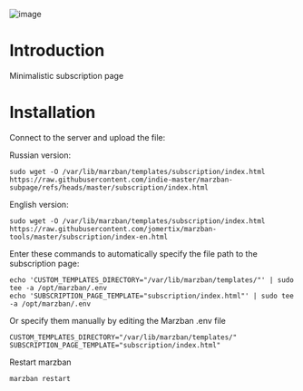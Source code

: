 
![image](https://github.com/user-attachments/assets/aa1c2a0f-c2a4-4588-bd34-caba7cfac191)



# Introduction

Minimalistic subscription page

# Installation

Connect to the server and upload the file:

Russian version:
```
sudo wget -O /var/lib/marzban/templates/subscription/index.html https://raw.githubusercontent.com/indie-master/marzban-subpage/refs/heads/master/subscription/index.html
```
English version:
```
sudo wget -O /var/lib/marzban/templates/subscription/index.html https://raw.githubusercontent.com/jomertix/marzban-tools/master/subscription/index-en.html
```

Enter these commands to automatically specify the file path to the subscription page:
```
echo 'CUSTOM_TEMPLATES_DIRECTORY="/var/lib/marzban/templates/"' | sudo tee -a /opt/marzban/.env
echo 'SUBSCRIPTION_PAGE_TEMPLATE="subscription/index.html"' | sudo tee -a /opt/marzban/.env
```
Or specify them manually by editing the Marzban .env file 
```
CUSTOM_TEMPLATES_DIRECTORY="/var/lib/marzban/templates/"
SUBSCRIPTION_PAGE_TEMPLATE="subscription/index.html"
```
Restart marzban
```
marzban restart
```
